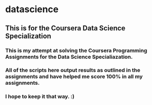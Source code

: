 # datascience
## This is for the Coursera Data Science Specialization

### This is my attempt at solving the Coursera Programming Assignments for the Data Science Specialiazation.

### All of the scripts here output results as outlined in the assignments and have helped me score 100% in all my assignments.

### I hope to keep it that way. :)